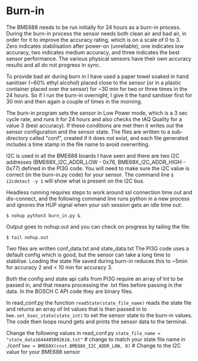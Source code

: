 <H1> Burn-in</H1>

The BME688 needs to be run initially for 24 hours as a burn-in process. During the burn-in process the sensor needs both clean air and bad air, in order for it to improve the accuracy rating, which is on a scale of 0 to 3. Zero indicates stabilisation after power-on (unreliable), one indicates low accuracy, two indicates medium accuracy, and three indicates the best sensor performance. The various physical sensors have their own accuracy results and all do not progress in sync. 

To provide bad air during burn in I have used a paper towel soaked in hand sanitiser (~60% ethyl alcohol) placed close to the sensor (or in a plastic container placed over the sensor) for ~30 min for two or three times in the 24 hours. So if I run the burn-in overnight, I give it the hand sanitiser first for 30 min and then again a couple of times in the morning.  

The burn-in program sets the sensor in Low Power mode, which is a 3 sec cycle rate, and runs it for 24 hours and also checks the IAQ Quality for a value 3 (best accuracy). If these conditions are met then it writes out the sensor configuration and the sensor state. The files are written to a sub-directory called "conf", created if it does not exist, and each file generated includes a time stamp in the file name to avoid overwriting. 

I2C is used in all the BME688 boards I have seen and there are two I2C addresses (BME68X_I2C_ADDR_LOW - 0x76,
BME68X_I2C_ADDR_HIGH - 0x77) defined in the PI3G code. You will need to make sure the I2C value is correct (in the burn-in.py code) for your sensor. The command line `$ i2cdetect -y 1` will show what is present on the I2C bus. 

Headless running requires steps to work around ssl connection time out and dis-connect, and the following command line runs python in a new process and ignores the HUP signal when your ssh session gets an idle time out: 
```
$ nohup python3 burn_in.py & 
```
Output goes to nohup.out and you can check on progress by tailing the file:
```
$ tail nohup.out
```

Two files are written conf_data<time-stamp>.txt and state_data<time-stamp>.txt
The PI3G code uses a default config which is good, but the sensor can take a long time to stabilise. Loading the state file saved during burn-in reduces this to ~5min for accuracy 2 and < 10 min for accuracy 3.

Both the config and state api calls from PI3G require an array of Int to be passed in, and that means processing the .txt files before passing in the data.  In the BOSCH C API code they are binary files. 

In read_conf.py the function `readState(state_file_name)` reads the state file and returns an array of Int values that is then passed in to `bme.set_bsec_state(state_int)` to set the sensor state to the burn-in values.  The code then loops round gets and prints the sensor data to the terminal.

Change the following values in read_conf.py
 `state_file_name = "state_data1644485092616.txt"` # change to match your state file name in ./conf
`bme = BME68X(cnst.BME68X_I2C_ADDR_LOW, 0)`  # Change to the I2C value for your BME688 sensor








